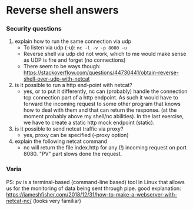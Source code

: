 # Reverse shell answers

### Security questions
1. explain how to run the same connection via udp
    - To listen via udp (-u): `nc -l -v -p 8080 -u` 
    - Reverse shell via udp did not work, which to me would make sense as UDP is fire and forget (no connections)
    - There seem to be ways though: https://stackoverflow.com/questions/44730441/obtain-reverse-shell-over-udp-with-netcat
2. is it possible to run a http end-point with netcat?
    - yes, or to put it differently, nc can (probably) handle the connection tcp connection part of a http endpoint. As such it would have to forward the incoming request to some other program that knows how to deal with them and that can return the response. (at the moment probably above my shell/nc abilities). In the last exercise, we have to create a static http mock endpoint (static).
3. is it possible to send netcat traffic via proxy?
    - yes, proxy can be specified (-proxy option)
4. explain the following netcat command
    - nc will return the file index.http for any (!) incoming request on port 8080. "PV" part slows done the request. 

### Varia
PS: pv is a terminal-based (command-line based) tool in Linux that allows us for the monitoring of data being sent through pipe.
good explanation: https://jameshfisher.com/2018/12/31/how-to-make-a-webserver-with-netcat-nc/ (looks very familiar)